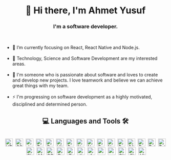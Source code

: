 <h1 align="center">👋 Hi there, I'm Ahmet Yusuf</h1>

<h3 align="center">I'm a software developer.</h3>
<br/>

<ul>
  <li>🎯 I’m currently focusing on React, React Native and Node.js.</li>
  <br/>
  <li>🔭 Technology, Science and Software Development are my interested areas.</li>
  <br/>
  <li>💞️ I'm someone who is passionate about software and loves to create and develop new projects. I love teamwork and believe we can achieve great things with my team.</li>
  <br/>
  <li>⚡ I'm progressing on software development as a highly motivated, disciplined and determined person.</li>
</ul>

<h2 align="center">💻 Languages and Tools 🛠️</h2>
<br/>

<div align="center">
  <img src="https://cdn.jsdelivr.net/gh/devicons/devicon/icons/html5/html5-original.svg" alt="HTML5" width="24" height="24"/>&nbsp;
  <img src="https://cdn.jsdelivr.net/gh/devicons/devicon/icons/css3/css3-original.svg" alt="CSS3" width="24" height="24"/>&nbsp;
  <img src="https://cdn.jsdelivr.net/gh/devicons/devicon/icons/javascript/javascript-original.svg" alt="Javascript" width="24" height="24"/>&nbsp;
  <img src="https://cdn.jsdelivr.net/gh/devicons/devicon/icons/typescript/typescript-original.svg" alt="Typescript" width="24" height="24"/>&nbsp;
  <img src="https://cdn.jsdelivr.net/gh/devicons/devicon/icons/react/react-original-wordmark.svg" alt="React Native" width="24" height="24"/>&nbsp;
  <img src="https://cdn.jsdelivr.net/gh/devicons/devicon@latest/icons/vitejs/vitejs-original.svg" alt="Vite" width="24" height="24" />&nbsp;
  <img src="https://cdn.jsdelivr.net/gh/devicons/devicon@latest/icons/react/react-original.svg" alt="React" width="24" height="24"/>&nbsp;
  <img src="https://cdn.jsdelivr.net/gh/devicons/devicon@latest/icons/nextjs/nextjs-original.svg" alt="Next.js" width="24" height="24"/>&nbsp;
  <img src="https://cdn.jsdelivr.net/gh/devicons/devicon@latest/icons/nodejs/nodejs-original.svg" alt="Node.js" width="24" height="24"/>&nbsp;
  <img src="https://cdn.jsdelivr.net/gh/devicons/devicon@latest/icons/express/express-original.svg" alt="Express" width="24" height="24"/>&nbsp;
  <img src="https://cdn.jsdelivr.net/gh/devicons/devicon@latest/icons/nestjs/nestjs-original.svg" alt="Nest.js" width="24" height="24"/>&nbsp;
  <img src="https://cdn.jsdelivr.net/gh/devicons/devicon/icons/redux/redux-original.svg" alt="Redux" width="24" height="24"/>&nbsp;
  <img src="https://cdn.jsdelivr.net/gh/devicons/devicon/icons/sass/sass-original.svg" alt="SASS" width="24" height="24"/>&nbsp;
  <img src="https://cdn.jsdelivr.net/gh/devicons/devicon/icons/bootstrap/bootstrap-original.svg" alt="Bootstrap" width="24" height="24"/>&nbsp;
  <img src="https://cdn.jsdelivr.net/gh/devicons/devicon@latest/icons/tailwindcss/tailwindcss-original.svg" alt="Tailwind CSS" width="24" height="24"/>&nbsp;
  <img src="https://cdn.jsdelivr.net/gh/devicons/devicon@latest/icons/supabase/supabase-original.svg" alt="Tailwind CSS" width="24" height="24"/>&nbsp;
  <img src="https://cdn.jsdelivr.net/gh/devicons/devicon@latest/icons/firebase/firebase-original.svg" alt="Firebase" width="24" height="24"/>&nbsp;
  <img src="https://cdn.jsdelivr.net/gh/devicons/devicon@latest/icons/mongodb/mongodb-original.svg" alt="MongoDB" width="24" height="24"/>&nbsp;
  <img src="https://cdn.jsdelivr.net/gh/devicons/devicon@latest/icons/sqlite/sqlite-original.svg" alt="SQLite" width="24" height="24" />&nbsp;
  <img src="https://cdn.jsdelivr.net/gh/devicons/devicon@latest/icons/postman/postman-original.svg" alt="Postman" width="24" height="24"/>&nbsp;
  <img src="https://cdn.jsdelivr.net/gh/devicons/devicon@latest/icons/trello/trello-original.svg" alt="Trello" width="24" height="24"/>&nbsp;
  <img src="https://cdn.jsdelivr.net/gh/devicons/devicon/icons/jira/jira-original.svg" alt="Jira" width="24" height="24"/>&nbsp;
  <img src="https://cdn.jsdelivr.net/gh/devicons/devicon@latest/icons/amazonwebservices/amazonwebservices-plain-wordmark.svg" alt="Amazon Web Services" width="24" height="24"/>&nbsp;
  <img src="https://cdn.jsdelivr.net/gh/devicons/devicon@latest/icons/npm/npm-original-wordmark.svg" alt="npm" width="24" height="24"/>&nbsp;
  <img src="https://cdn.jsdelivr.net/gh/devicons/devicon@latest/icons/yarn/yarn-original.svg" alt="yarn" width="24" height="24"/>&nbsp;
  <img src="https://cdn.jsdelivr.net/gh/devicons/devicon@latest/icons/git/git-original.svg" alt="Git" width="24" height="24"/>&nbsp;
  <img src="https://cdn.jsdelivr.net/gh/devicons/devicon/icons/figma/figma-original.svg" alt="Figma" width="24" height="24"/>&nbsp;
  <img src="https://cdn.jsdelivr.net/gh/devicons/devicon/icons/vscode/vscode-original.svg" alt="Visual Studio Code" width="24" height="24"/>&nbsp;
</div>
